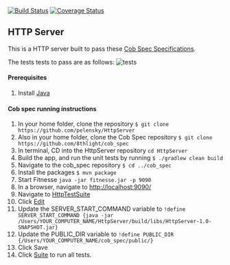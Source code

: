 [![Build Status](https://travis-ci.org/pelensky/HttpServer.svg?branch=master)](https://travis-ci.org/pelensky/HttpServer)
[![Coverage Status](http://coveralls.io/repos/github/pelensky/HttpServer/badge.svg?branch=master)](https://coveralls.io/github/pelensky/HttpServer?branch=master)

## HTTP Server

This is a HTTP server built to pass these [Cob Spec Specifications](https://github.com/8thlight/cob_spec).

The tests tests to pass are as follows:
![tests](https://i.imgur.com/2T0QVTm.png)

#### Prerequisites 
1. Install [Java](http://www.oracle.com/technetwork/java/javase/downloads/index.html)

#### Cob spec running instructions
1. In your home folder, clone the repository `$ git clone https://github.com/pelensky/HttpServer`
2. Also in your home folder, clone the Cob Spec repository `$ git clone https://github.com/8thlight/cob_spec` 
3. In terminal, CD into the HttpServer repository `cd HttpServer`
4. Build the app, and run the unit tests by running `$ ./gradlew clean build`
5. Navigate to the cob_spec repository `$ cd ../cob_spec`
6. Install the packages `$ mvn package`
7. Start Fitnesse `java -jar fitnesse.jar -p 9090`
8. In a browser, navigate to [http://localhost:9090/](http://localhost:9090/)
9. Navigate to [HttpTestSuite](http://localhost:9090/HttpTestSuite)
10. Click [Edit](http://localhost:9090/HttpTestSuite?edit)
11. Update the SERVER_START_COMMAND variable to `!define SERVER_START_COMMAND {java -jar /Users/YOUR_COMPUTER_NAME/HttpServer/build/libs/HttpServer-1.0-SNAPSHOT.jar}`
12. Update the PUBLIC_DIR variable to `!define PUBLIC_DIR {/Users/YOUR_COMPUTER_NAME/cob_spec/public/}`
13. Click Save
14. Click [Suite](http://localhost:9090/HttpTestSuite?suite) to run all tests.


